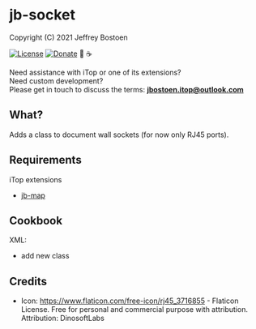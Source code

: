 # jb-socket
Copyright (C) 2021 Jeffrey Bostoen

[![License](https://img.shields.io/github/license/jbostoen/iTop-custom-extensions)](https://github.com/jbostoen/iTop-custom-extensions/blob/master/license.md)
[![Donate](https://img.shields.io/badge/Donate-PayPal-green.svg)](https://www.paypal.me/jbostoen)
🍻 ☕


Need assistance with iTop or one of its extensions?  
Need custom development?  
Please get in touch to discuss the terms: **jbostoen.itop@outlook.com**

## What?
Adds a class to document wall sockets (for now only RJ45 ports).

## Requirements

iTop extensions
* [jb-map](https://github.com/jbostoen/itop-jb-pro-extensions/)

## Cookbook

XML:
* add new class

## Credits
* Icon: https://www.flaticon.com/free-icon/rj45_3716855 - Flaticon License. Free for personal and commercial purpose with attribution. Attribution: DinosoftLabs


